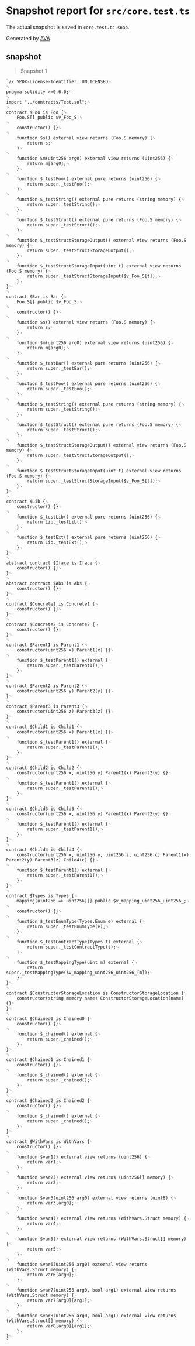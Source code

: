 # Snapshot report for `src/core.test.ts`

The actual snapshot is saved in `core.test.ts.snap`.

Generated by [AVA](https://avajs.dev).

## snapshot

> Snapshot 1

    `// SPDX-License-Identifier: UNLICENSED␊
    ␊
    pragma solidity >=0.6.0;␊
    ␊
    import "../contracts/Test.sol";␊
    ␊
    contract $Foo is Foo {␊
        Foo.S[] public $v_Foo_S;␊
    ␊
        constructor() {}␊
    ␊
        function $s() external view returns (Foo.S memory) {␊
            return s;␊
        }␊
    ␊
        function $m(uint256 arg0) external view returns (uint256) {␊
            return m[arg0];␊
        }␊
    ␊
        function $_testFoo() external pure returns (uint256) {␊
            return super._testFoo();␊
        }␊
    ␊
        function $_testString() external pure returns (string memory) {␊
            return super._testString();␊
        }␊
    ␊
        function $_testStruct() external pure returns (Foo.S memory) {␊
            return super._testStruct();␊
        }␊
    ␊
        function $_testStructStorageOutput() external view returns (Foo.S memory) {␊
            return super._testStructStorageOutput();␊
        }␊
    ␊
        function $_testStructStorageInput(uint t) external view returns (Foo.S memory) {␊
            return super._testStructStorageInput($v_Foo_S[t]);␊
        }␊
    }␊
    ␊
    contract $Bar is Bar {␊
        Foo.S[] public $v_Foo_S;␊
    ␊
        constructor() {}␊
    ␊
        function $s() external view returns (Foo.S memory) {␊
            return s;␊
        }␊
    ␊
        function $m(uint256 arg0) external view returns (uint256) {␊
            return m[arg0];␊
        }␊
    ␊
        function $_testBar() external pure returns (uint256) {␊
            return super._testBar();␊
        }␊
    ␊
        function $_testFoo() external pure returns (uint256) {␊
            return super._testFoo();␊
        }␊
    ␊
        function $_testString() external pure returns (string memory) {␊
            return super._testString();␊
        }␊
    ␊
        function $_testStruct() external pure returns (Foo.S memory) {␊
            return super._testStruct();␊
        }␊
    ␊
        function $_testStructStorageOutput() external view returns (Foo.S memory) {␊
            return super._testStructStorageOutput();␊
        }␊
    ␊
        function $_testStructStorageInput(uint t) external view returns (Foo.S memory) {␊
            return super._testStructStorageInput($v_Foo_S[t]);␊
        }␊
    }␊
    ␊
    contract $Lib {␊
        constructor() {}␊
    ␊
        function $_testLib() external pure returns (uint256) {␊
            return Lib._testLib();␊
        }␊
    ␊
        function $_testExt() external pure returns (uint256) {␊
            return Lib._testExt();␊
        }␊
    }␊
    ␊
    abstract contract $Iface is Iface {␊
        constructor() {}␊
    }␊
    ␊
    abstract contract $Abs is Abs {␊
        constructor() {}␊
    }␊
    ␊
    contract $Concrete1 is Concrete1 {␊
        constructor() {}␊
    }␊
    ␊
    contract $Concrete2 is Concrete2 {␊
        constructor() {}␊
    }␊
    ␊
    contract $Parent1 is Parent1 {␊
        constructor(uint256 x) Parent1(x) {}␊
    ␊
        function $_testParent1() external {␊
            return super._testParent1();␊
        }␊
    }␊
    ␊
    contract $Parent2 is Parent2 {␊
        constructor(uint256 y) Parent2(y) {}␊
    }␊
    ␊
    contract $Parent3 is Parent3 {␊
        constructor(uint256 z) Parent3(z) {}␊
    }␊
    ␊
    contract $Child1 is Child1 {␊
        constructor(uint256 x) Parent1(x) {}␊
    ␊
        function $_testParent1() external {␊
            return super._testParent1();␊
        }␊
    }␊
    ␊
    contract $Child2 is Child2 {␊
        constructor(uint256 x, uint256 y) Parent1(x) Parent2(y) {}␊
    ␊
        function $_testParent1() external {␊
            return super._testParent1();␊
        }␊
    }␊
    ␊
    contract $Child3 is Child3 {␊
        constructor(uint256 x, uint256 y) Parent1(x) Parent2(y) {}␊
    ␊
        function $_testParent1() external {␊
            return super._testParent1();␊
        }␊
    }␊
    ␊
    contract $Child4 is Child4 {␊
        constructor(uint256 x, uint256 y, uint256 z, uint256 c) Parent1(x) Parent2(y) Parent3(z) Child4(c) {}␊
    ␊
        function $_testParent1() external {␊
            return super._testParent1();␊
        }␊
    }␊
    ␊
    contract $Types is Types {␊
        mapping(uint256 => uint256)[] public $v_mapping_uint256_uint256_;␊
    ␊
        constructor() {}␊
    ␊
        function $_testEnumType(Types.Enum e) external {␊
            return super._testEnumType(e);␊
        }␊
    ␊
        function $_testContractType(Types t) external {␊
            return super._testContractType(t);␊
        }␊
    ␊
        function $_testMappingType(uint m) external {␊
            return super._testMappingType($v_mapping_uint256_uint256_[m]);␊
        }␊
    }␊
    ␊
    contract $ConstructorStorageLocation is ConstructorStorageLocation {␊
        constructor(string memory name) ConstructorStorageLocation(name) {}␊
    }␊
    ␊
    contract $Chained0 is Chained0 {␊
        constructor() {}␊
    ␊
        function $_chained() external {␊
            return super._chained();␊
        }␊
    }␊
    ␊
    contract $Chained1 is Chained1 {␊
        constructor() {}␊
    ␊
        function $_chained() external {␊
            return super._chained();␊
        }␊
    }␊
    ␊
    contract $Chained2 is Chained2 {␊
        constructor() {}␊
    ␊
        function $_chained() external {␊
            return super._chained();␊
        }␊
    }␊
    ␊
    contract $WithVars is WithVars {␊
        constructor() {}␊
    ␊
        function $var1() external view returns (uint256) {␊
            return var1;␊
        }␊
    ␊
        function $var2() external view returns (uint256[] memory) {␊
            return var2;␊
        }␊
    ␊
        function $var3(uint256 arg0) external view returns (uint8) {␊
            return var3[arg0];␊
        }␊
    ␊
        function $var4() external view returns (WithVars.Struct memory) {␊
            return var4;␊
        }␊
    ␊
        function $var5() external view returns (WithVars.Struct[] memory) {␊
            return var5;␊
        }␊
    ␊
        function $var6(uint256 arg0) external view returns (WithVars.Struct memory) {␊
            return var6[arg0];␊
        }␊
    ␊
        function $var7(uint256 arg0, bool arg1) external view returns (WithVars.Struct memory) {␊
            return var7[arg0][arg1];␊
        }␊
    ␊
        function $var8(uint256 arg0, bool arg1) external view returns (WithVars.Struct[] memory) {␊
            return var8[arg0][arg1];␊
        }␊
    }␊
    `
